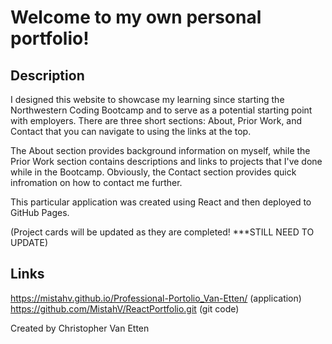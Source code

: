 # Welcome to my own personal portfolio!


## Description

I designed this website to showcase my learning since starting the Northwestern Coding Bootcamp and to serve as a potential starting point with employers. There are three short sections: About, Prior Work, and Contact that you can navigate to using the links at the top. 

The About section provides background information on myself, while the Prior Work section contains descriptions and links to projects that I've done while in the Bootcamp. Obviously, the Contact section provides quick infromation on how to contact me further.

This particular application was created using React and then deployed to GitHub Pages.

(Project cards will be updated as they are completed! ***STILL NEED TO UPDATE)


## Links

https://mistahv.github.io/Professional-Portolio_Van-Etten/ (application)
https://github.com/MistahV/ReactPortfolio.git (git code)


Created by Christopher Van Etten